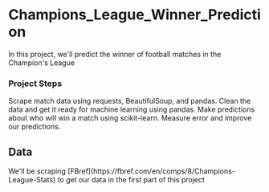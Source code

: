 # Champions_League_Winner_Prediction
In this project, we'll predict the winner of football matches in the Champion's League

<h3>Project Steps</h3>

Scrape match data using requests, BeautifulSoup, and pandas.
Clean the data and get it ready for machine learning using pandas.
Make predictions about who will win a match using scikit-learn.
Measure error and improve our predictions.

<h2>Data</h2>
We'll be scraping [FBref](https://fbref.com/en/comps/8/Champions-League-Stats) to get our data in the first part of this project
